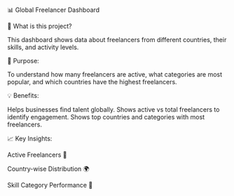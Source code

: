 📊 Global Freelancer Dashboard


💼 What is this project?

This dashboard shows data about freelancers from different countries, their skills, and activity levels.

🎯 Purpose:

To understand how many freelancers are active, what categories are most popular, and which countries have the highest freelancers.

💡 Benefits:

Helps businesses find talent globally.
Shows active vs total freelancers to identify engagement.
Shows top countries and categories with most freelancers.

📈 Key Insights:

Active Freelancers 📍

Country-wise Distribution 🌍

Skill Category Performance 🧠
